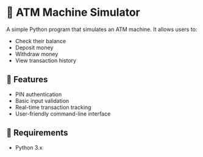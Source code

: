 # 🏧 ATM Machine Simulator

A simple Python program that simulates an ATM machine. It allows users to:

- Check their balance
- Deposit money
- Withdraw money
- View transaction history

## 🚀 Features

- PIN authentication
- Basic input validation
- Real-time transaction tracking
- User-friendly command-line interface

## 🧾 Requirements

- Python 3.x
